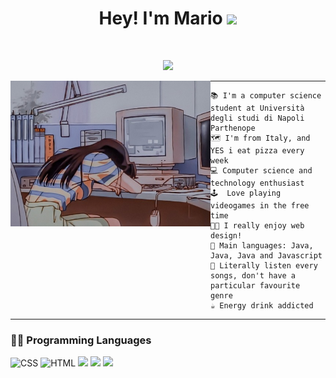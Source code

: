 <h1 align="center">
  Hey! I'm Mario
  <img src="https://media.giphy.com/media/hvRJCLFzcasrR4ia7z/giphy.gif" width="30">
</h1>
<br/>
<!-- Typing SVG by DenverCoder1 - https://github.com/DenverCoder1/readme-typing-svg -->
<p align="center">
  <a href="https://github.com/DenverCoder1/readme-typing-svg"><img src="https://readme-typing-svg.herokuapp.com?lines=Computer+Science+Student;Full+Stack+Web+Developer;Loving+Web+Design;Always%20learning%20new%20things&center=true&width=380&height=45"></a>
</p>

<img align="left" src="https://github.com/xJaiki/xJaiki/blob/main/image.jpg" alt="this is me" width="320" />
<hr>

```
📚 I'm a computer science student at Università degli studi di Napoli Parthenope
🗺 I'm from Italy, and YES i eat pizza every week
💻 Computer science and technology enthusiast
🕹  Love playing videogames in the free time
👨‍💻 I really enjoy web design! 
🌟 Main languages: Java, Java, Java and Javascript
🎵 Literally listen every songs, don't have a particular favourite genre
☕ Energy drink addicted

```
<hr>

### 👨‍💻 Programming Languages
<p>
<img alt="CSS" src="https://img.shields.io/badge/CSS%20-%231572B6.svg?logo=css3&logoColor=white">
<img alt="HTML" src="https://img.shields.io/badge/HTML%20-%23E34F26.svg?logo=html5&logoColor=white">
<img src="https://img.shields.io/badge/Javascript-yellow?logo=javascript&logoColor=white">
<img src="https://img.shields.io/badge/Java-important?logo=java&logocolor=white">
<img src="https://img.shields.io/badge/SQL-blue?logo=SQL&logocolor=white">
</p>

